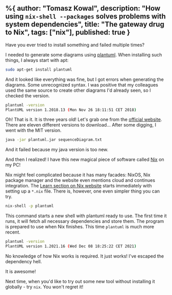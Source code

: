 %{
  author: "Tomasz Kowal",
  description: "How using `nix-shell --packages` solves problems with system dependencies",
  title: "The gateway drug to Nix",
  tags: ["nix"],
  published: true
}
---
Have you ever tried to install something and failed multiple times?

I needed to generate some diagrams using [plantuml](https://plantuml.com/starting). When installing such things, I always start with apt:
```bash
sudo apt-get install plantuml
```
And it looked like everything was fine, but I got errors when generating the diagrams. Some unrecognized syntax. I was positive that my colleagues used the same source to create other diagrams I'd already seen, so I checked the version.
```bash
plantuml -version
PlantUML version 1.2018.13 (Mon Nov 26 18:11:51 CET 2018)
```
Oh! That is it. It is three years old! Let's grab one from the [official website](https://plantuml.com/download). There are eleven different versions to download... After some digging, I went with the MIT version.

```bash
java -jar plantuml.jar sequenceDiagram.txt
```

And it failed because my java version is too new.

And then I realized! I have this new magical piece of software called [Nix](https://nixos.org/) on my PC!

Nix might feel complicated because it has many facades: NixOS, Nix package manager and the website even mentions cloud and continues integration. The [Learn section on Nix website](https://nixos.org/guides/dev-environment.html) starts immediately with setting up a `*.nix` file. There is, however, one even simpler thing you can try. 

```bash
nix-shell -p plantuml
```

This command starts a new shell with plantuml ready to use. The first time it runs, it will fetch all necessary dependencies and store them. The program is prepared to use when Nix finishes. This time `plantuml` is much more recent.

```bash
plantuml -version                                                                                                                                                    
PlantUML version 1.2021.16 (Wed Dec 08 18:25:22 CET 2021)
```

No knowledge of how Nix works is required. It just works! I've escaped the dependency hell. 

It is awesome!

Next time, when you'd like to try out some new tool without installing it globally - try `nix`. You won't regret it!
